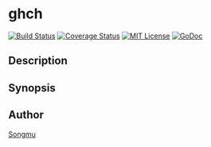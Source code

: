 ghch
=======

[![Build Status](https://travis-ci.org/Songmu/ghch.png?branch=master)][travis]
[![Coverage Status](https://coveralls.io/repos/Songmu/ghch/badge.png?branch=master)][coveralls]
[![MIT License](http://img.shields.io/badge/license-MIT-blue.svg?style=flat-square)][license]
[![GoDoc](https://godoc.org/github.com/Songmu/ghch?status.svg)](godoc)

[travis]: https://travis-ci.org/Songmu/ghch
[coveralls]: https://coveralls.io/r/Songmu/ghch?branch=master
[license]: https://github.com/Songmu/ghch/blob/master/LICENSE
[godoc]: https://godoc.org/github.com/Songmu/ghch

## Description

## Synopsis

## Author

[Songmu](https://github.com/Songmu)
